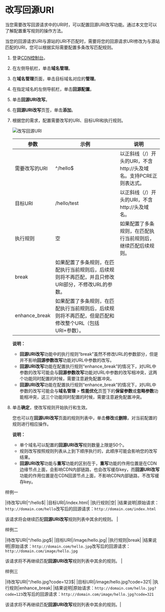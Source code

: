 # 改写回源URI

当您需要改写回源请求中的URI时，可以配置回源URI改写功能。通过本文您可以了解配置重写规则的操作方法。

当您的回源请求URI与源站的URI不匹配时，需要将您的回源请求URI修改为与源站匹配的URI，您可以根据实际需要配置多条改写匹配规则。

1.  登录[CDN控制台](https://cdn.console.aliyun.com)。

2.  在左侧导航栏，单击**域名管理**。

3.  在**域名管理**页面，单击目标域名对应的**管理**。

4.  在指定域名的左侧导航栏，单击**回源配置**。

5.  单击**回源URI改写**。

6.  在**回源URI改写**页签，单击**添加**。

7.  根据您的需求，配置需要改写的URI、目标URI和执行规则。

    ![改写回源URI](https://static-aliyun-doc.oss-cn-hangzhou.aliyuncs.com/assets/img/zh-CN/9664788951/p83537.png)

    |参数|示例|说明|
    |--|--|--|
    |需要改写的URI|^/hello$|以正斜线（/）开头的URI，不含http://头及域名。支持PCRE正则表达式。|
    |目标URI|/hello/test|以正斜线（/）开头的URI，不含http://头及域名。|
    |执行规则|空|如果配置了多条规则，在匹配执行当前规则后，继续匹配后续规则。|
    |break|如果配置了多条规则，在匹配执行当前规则后，后续规则将不再匹配，并且只修改URI部分，不修改URL的参数。|
    |enhance\_break|如果配置了多条规则，在匹配执行当前规则后，后续规则将不再匹配，但是匹配和修改整个URL（包括URI+参数）。|

    **说明：**

    -   **回源URI改写**功能中的执行规则“break”虽然不修改URL的参数部分，但是并不影响**回源参数改写**功能对URL中参数的改写。
    -   **回源URI改写**功能在配置执行规则“enhance\_break”的情况下，对URL中参数的改写可能会与**回源参数改写**功能对URL中参数的改写相冲突，这两个功能同时配置的时候，需要注意避免配置冲突。
    -   **回源URI改写**功能在配置执行规则“enhance\_break”的情况下，对URL中参数的改写可能会与**域名管理** \> **性能优化**页签下的**保留参数**或**忽略参数**功能相冲突，这三个功能同时配置的时候，需要注意避免配置冲突。
8.  单击**确定**，使改写规则开始执行和生效。

    您也可以在**回源URI改写**页面的规则列表中，单击**修改**或**删除**，对当前配置的规则进行相应操作。

    **说明：**

    -   单个域名可以配置的**回源URI改写**规则数量上限是50个。
    -   规则改写按照规则列表从上到下顺序执行的，此顺序可能会影响您的改写结果。
    -   **回源URI改写**功能与**重写**功能的区别在于，**重写**功能的作用位置是在CDN边缘节点上面，会影响CDN内部链路，也会改写缓存key，而**回源URI改写**功能的作用位置是在CDN回源节点上面，不影响CDN内部链路，不改写缓存key。

样例一

|待改写URI|^/hello$|
|目标URI|/index.html|
|执行规则|空|
|结果说明|原始请求：`http://domain.com/hello`改写后的回源请求：`http://domain.com/index.html`

该请求将会继续匹配**回源URI改写**规则列表中其余的规则。 |

样例二

|待改写URI|^/hello.jpg$|
|目标URI|/image/hello.jpg|
|执行规则|break|
|结果说明|原始请求：`http://domain.com/hello.jpg`改写后的回源请求：`http://domain.com/image/hello.jpg`

该请求将不再继续匹配**回源URI改写**规则列表中其余的规则。 |

样例三

|待改写URI|^/hello.jpg?code=123$|
|目标URI|/image/hello.jpg?code=321|
|执行规则|enhance\_break|
|结果说明|原始请求：`http://domain.com/hello.jpg?code=123`改写后的回源请求：`http://domain.com/image/hello.jpg?code=321`

该请求将不再继续匹配**回源URI改写**规则列表中其余的规则。|

